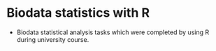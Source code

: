 # Biodata statistics with R

- Biodata statistical analysis tasks which were completed by using R during university course.
